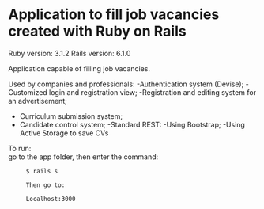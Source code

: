 # Application to fill job vacancies created with Ruby on Rails #

Ruby version: 3.1.2
Rails version: 6.1.0

Application capable of filling job vacancies.

Used by companies and professionals:
-Authentication system (Devise);
-Customized login and registration view;
-Registration and editing system for an advertisement;
- Curriculum submission system;
- Candidate control system;
-Standard REST:
-Using
Bootstrap;
-Using Active Storage to save CVs

To run:    
         go to the app folder, then enter the command: 
         
         $ rails s

         Then go to: 
         
         Localhost:3000
